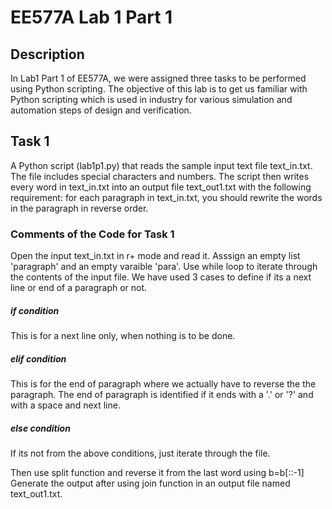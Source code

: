 # EE577A Lab 1 Part 1
## Description
In Lab1 Part 1 of EE577A, we were assigned three tasks to be performed using Python scripting. The objective of this lab is to get us familiar with Python scripting which is used in industry for various simulation and automation steps of design and verification.

## Task 1
A Python script (lab1p1.py) that reads the sample input text file text_in.txt. The file includes special characters and numbers. The script then writes every word in text_in.txt into an output file text_out1.txt with the following requirement: for each paragraph in text_in.txt, you should rewrite the words in the paragraph in reverse order.

### Comments of the Code for Task 1
Open the input text_in.txt in r+ mode and read it.
Asssign an empty list 'paragraph' and an empty varaible 'para'.
Use while loop to iterate through the contents of the input file.
We have used 3 cases to define if its a next line or end of a paragraph or not.
##### if condition
This is for a next line only, when nothing is to be done.
##### elif condition
This is for the end of paragraph where we actually have to reverse the the paragraph.
The end of paragraph is identified if it ends with a '.' or '?' and with a space and next line.
##### else condition
If its not from the above conditions, just iterate through the file.

Then use split function and reverse it from the last word using b=b[::-1]
Generate the output after using join function in an output file named text_out1.txt.


